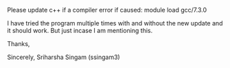 Please update c++ if a compiler error if caused:  module load gcc/7.3.0

I have tried the program multiple times with and without the new update and it should work. But just incase I am mentioning this.

Thanks,

Sincerely,
Sriharsha Singam (ssingam3)
